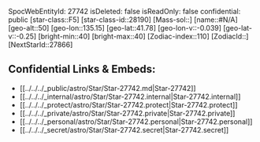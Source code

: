 ﻿---
location: [41.78,-135.15,50]
type: Star
tags:
- astro/Star

---
SpocWebEntityId: 27742
isDeleted: false
isReadOnly: false
confidential: public
[star-class::F5]
[star-class-id::28190]
[Mass-sol::]
[name::#N/A]
[geo-alt::50]
[geo-lon::135.15]
[geo-lat::41.78]
[geo-lon-v::-0.039]
[geo-lat-v::-0.25]
[bright-min::40]
[bright-max::40]
[Zodiac-index::110]
[ZodiacId::]
[NextStarId::27866]



## Confidential Links & Embeds: 
- [[../../../_public/astro/Star/Star-27742.md|Star-27742]] 
- [[../../../_internal/astro/Star/Star-27742.internal|Star-27742.internal]] 
- [[../../../_protect/astro/Star/Star-27742.protect|Star-27742.protect]] 
- [[../../../_private/astro/Star/Star-27742.private|Star-27742.private]] 
- [[../../../_personal/astro/Star/Star-27742.personal|Star-27742.personal]] 
- [[../../../_secret/astro/Star/Star-27742.secret|Star-27742.secret]] 
